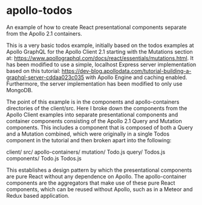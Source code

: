 # apollo-todos

An example of how to create React presentational components separate from the Apollo 2.1 containers.

This is a very basic todos example, initially based on the todos examples at Apollo GraphQL for the Apollo Client 2.1
starting with the Mutations section at: https://www.apollographql.com/docs/react/essentials/mutations.html.
It has been modified to use a simple, localhost Express server implementation based on this tutorial:
https://dev-blog.apollodata.com/tutorial-building-a-graphql-server-cddaa023c035 with Apollo Engine and caching
enabled. Furthermore, the server implementation has been modified to only use MongoDB.

The point of this example is in the components and apollo-containers directories of the client/src. Here I broke
down the components from the Apollo Client examples into separate presentational components and container
components consisting of the Apollo 2.1 Query and Mutation components. This includes a component that is
composed of both a Query and a Mutation combined, which were originally in a single Todos component in the
tutorial and then broken apart into the following:

client/
    src/
        apollo-containers/
            mutation/
                Todo.js
            query/
                Todos.js
        components/
            Todo.js
            Todos.js

This establishes a design pattern by which the presentational components are pure React without any dependence
on Apollo. The apollo-container components are the aggregators that make use of these pure React components, which
can be reused without Apollo, such as in a Meteor and Redux based application.
